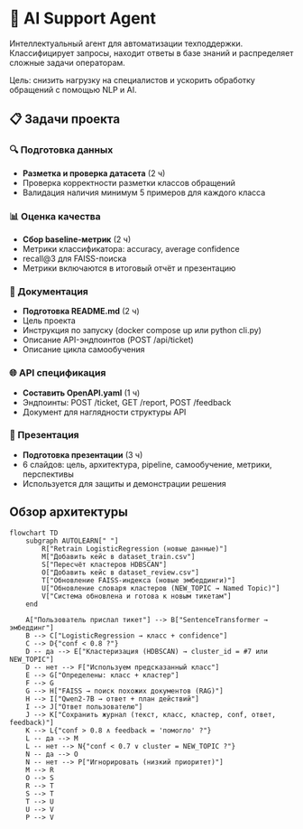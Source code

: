 # 🤖 AI Support Agent

Интеллектуальный агент для автоматизации техподдержки. Классифицирует запросы, находит ответы в базе знаний и распределяет сложные задачи операторам.

Цель: снизить нагрузку на специалистов и ускорить обработку обращений с помощью NLP и AI.

## 📋 Задачи проекта

### 🔍 Подготовка данных
- **Разметка и проверка датасета** (2 ч)
- Проверка корректности разметки классов обращений
- Валидация наличия минимум 5 примеров для каждого класса

### 📊 Оценка качества  
- **Сбор baseline-метрик** (2 ч)
- Метрики классификатора: accuracy, average confidence
- recall@3 для FAISS-поиска
- Метрики включаются в итоговый отчёт и презентацию

### 📖 Документация
- **Подготовка README.md** (2 ч)
- Цель проекта
- Инструкция по запуску (docker compose up или python cli.py)  
- Описание API-эндпоинтов (POST /api/ticket)
- Описание цикла самообучения

### 🌐 API спецификация
- **Составить OpenAPI.yaml** (1 ч)
- Эндпоинты: POST /ticket, GET /report, POST /feedback
- Документ для наглядности структуры API

### 🎯 Презентация
- **Подготовка презентации** (3 ч)
- 6 слайдов: цель, архитектура, pipeline, самообучение, метрики, перспективы
- Используется для защиты и демонстрации решения


## Обзор архитектуры

```mermaid
flowchart TD
    subgraph AUTOLEARN[" "]
        R["Retrain LogisticRegression (новые данные)"]
        M["Добавить кейс в dataset_train.csv"]
        S["Пересчёт кластеров HDBSCAN"]
        O["Добавить кейс в dataset_review.csv"]
        T["Обновление FAISS-индекса (новые эмбеддинги)"]
        U["Обновление словаря кластеров (NEW_TOPIC → Named Topic)"]
        V["Система обновлена и готова к новым тикетам"]
    end
    
    A["Пользователь прислал тикет"] --> B["SentenceTransformer → эмбеддинг"]
    B --> C["LogisticRegression → класс + confidence"]
    C --> D{"conf < 0.8 ?"}
    D -- да --> E["Кластеризация (HDBSCAN) → cluster_id = #7 или NEW_TOPIC"]
    D -- нет --> F["Используем предсказанный класс"]
    E --> G["Определены: класс + кластер"]
    F --> G
    G --> H["FAISS → поиск похожих документов (RAG)"]
    H --> I["Qwen2-7B → ответ + план действий"]
    I --> J["Ответ пользователю"]
    J --> K["Сохранить журнал (текст, класс, кластер, conf, ответ, feedback)"]
    K --> L{"conf > 0.8 ∧ feedback = 'помогло' ?"}
    L -- да --> M
    L -- нет --> N{"conf < 0.7 ∨ cluster = NEW_TOPIC ?"}
    N -- да --> O
    N -- нет --> P["Игнорировать (низкий приоритет)"]
    M --> R
    O --> S
    R --> T
    S --> T
    T --> U
    U --> V
    P --> V
```
